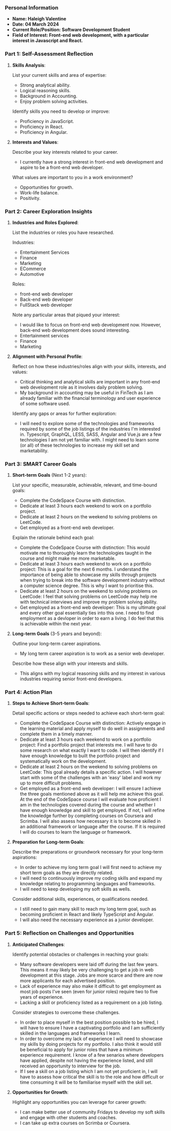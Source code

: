 
### Personal Information

- **Name: Haleigh Valentine**
- **Date: 04 March 2024**
- **Current Role/Position: Software Development Student**
- **Field of Interest: Front-end web development, with a particular interest in Javascript and React.**

### Part 1: Self-Assessment Reflection

1. **Skills Analysis**:<br>

    List your current skills and area of expertise:
    
    - Strong analytical ability.
    - Logical reasoning skills.
    - Background in Accounting.
    - Enjoy problem solving activities.
    
    Identify skills you need to develop or improve:
    - Proficiency in JavaScript.
    - Proficiency in React.
    - Proficiency in Angular.

3. **Interests and Values**:<br>

    Describe your key interests related to your career.
   
    - I currently have a strong interest in front-end web development and aspire to be a front-end web developer.

    What values are important to you in a work environment?
   
    - Opportunities for growth.
    - Work-life balance.
    - Positivity.

### Part 2: Career Exploration Insights

1. **Industries and Roles Explored**:<br>

    List the industries or roles you have researched.<br>
    
    Industries:
    - Entertainment Services
    - Finance
    - Marketing
    - ECommerce
    - Automotive

    Roles:
    - front-end web developer
    - Back-end web developer
    - FullStack web developer
      
    Note any particular areas that piqued your interest:
   
    - I would like to focus on front-end web development now. However, back-end web development does sound interesting.
    - Entertainment services
    - Finance
    - Marketing
  
3. **Alignment with Personal Profile**:<br>

    Reflect on how these industries/roles align with your skills, interests, and values:
   
    - Critical thinking and analytical skills are important in any front-end web development role as it involves daily problem solving.
    - My background in accounting may be useful in FinTech as I am already familiar with the financial terminology and user experience of some software used.
      
    Identify any gaps or areas for further exploration:
   
    - I will need to explore some of the technologies and frameworks required by some of the job listings of the industries I'm interested in. Typescript, GraphQL, LESS, SASS, Angular and Vue.js are a few technologies I am not yet familiar with. I might need to learn some (or all) of these technologies to increase my skill set and marketability.

### Part 3: SMART Career Goals

1. **Short-term Goals** (Next 1-2 years):

    List your specific, measurable, achievable, relevant, and time-bound goals:
   
    - Complete the CodeSpace Course with distinction.
    - Dedicate at least 3 hours each weekend to work on a portfolio project.
    - Dedicate at least 2 hours on the weekend to solving problems on LeetCode.
    - Get employed as a front-end web developer.
      
    Explain the rationale behind each goal:
   
    - Complete the CodeSpace Course with distinction: This would motivate me to thoroughly learn the technologies taught in the course and might make me more marketable.
    - Dedicate at least 3 hours each weekend to work on a portfolio project: This is a goal for the next 6 months. I understand the importance of being able to showcase my skills through projects when trying to break into the software development industry without a computer science degree. This is why I want to prioritise this.
    - Dedicate at least 2 hours on the weekend to solving problems on LeetCode: I feel that solving problems on LeetCode may help  me with technical interviews and improve my problem solving ability.
    - Get employed as a front-end web developer: This is my ultimate goal and every other goal essentially ties into this one. I need to find employment as a devloper in order to earn a living. I do feel that this is achievable within the next year.

1. **Long-term Goals** (3-5 years and beyond):

    Outline your long-term career aspirations.
   
    - My long term career aspiration is to work as a senior web developer.

     Describe how these align with your interests and skills.
    
    - This aligns with my logical reasoning skills and my interest in various industries requiring senior front-end developers.

### Part 4: Action Plan

1. **Steps to Achieve Short-term Goals**:

    Detail specific actions or steps needed to achieve each short-term goal:
   
    - Complete the CodeSpace Course with distinction: Actively engage in the learning material and apply myself to do well in assignments and complete them in a timely manner.
    - Dedicate at least 3 hours each weekend to work on a portfolio project: Find a portfolio project that interests me. I will have to do some research on what exactly I want to code. I will then identify if I have enough knowledge to built the portfolio project  and systematically work on the development.
    - Dedicate at least 2 hours on the weekend to solving problems on LeetCode: This goal already details a specific action. I will however start with some of the challenges with an 'easy' label and work my up to more difficult problems.
    - Get employed as a front-end web developer: I will ensure I achieve the three goals mentioned above as it will help me achieve this goal. At the end of the CodeSpace course I will evaluate how proficient I am in the technologies covered during the course and whether I have enough knowledge and skill to get employed. If not, I will refine the knowledge further by completing courses on Coursera and Scrimba. I will also assess how necessary it is to become skilled in an additional framework or language after the course. If it is required I will do courses to learn the language or framework.
       
1. **Preparation for Long-term Goals**:
    
    Describe the preparations or groundwork necessary for your long-term aspirations:
   
    - In order to achieve my long term goal I will first need to achieve my short term goals as they are directly related.
    - I will need to continuously improve my coding skills and expand my knowledge relating to programming languages and frameworks.
    - I will need to keep developing my soft skills as wells.
  
    Consider additional skills, experiences, or qualifications needed.
    - I still need to gain many skill to reach my long term goal, such as becoming proficient in React and likely TypeScript and Angular.
    - I will also need the necessary experience as a junior developer.

### Part 5: Reflection on Challenges and Opportunities

1. **Anticipated Challenges**:
    
    Identify potential obstacles or challenges in reaching your goals:
   
    - Many software developers were laid off during the last few years. This means it may likely be very challenging to get a job in web development at this stage. Jobs are more scarce and there are now more applicants for each advertised position.
    - Lack of experience may also make it difficult to get employment as most job posts I've seen (even for junior roles) require two to five years of experience.
    - Lacking a skill or proficiency listed as a requirement on a job listing.
      
   Consider strategies to overcome these challenges.
    - In order to place myself in the best position possible to be hired, I will have to ensure I have a captivating portfolio and I am sufficiently skilled in the languages and frameworks I learn.
    - In order to overcome my lack of experience I will need to showcase my skills by doing projects for my portfolio. I also think it would still be beneficial to apply for junior roles that have a minimum experience requirement. I know of a few senarios where developers have applied, despite not having the experience listed, and still received an opportunity to interview for the job.
    - If I see a skill on a job listing which I am not yet proficient in, I will have to assess how critical the skill is to the role and how difficult or time consuming it will be to familiarise myself with the skill set.
      
3. **Opportunities for Growth**:
    
    Highlight any opportunities you can leverage for career growth:
   
    - I can make better use of community Fridays to develop my soft skills and engage with other students and coaches.
    - I can take up extra courses on Scrimba or Coursera.


